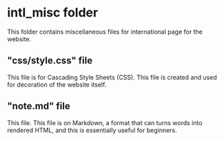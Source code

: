 # intl_misc folder
This folder contains miscellaneous files for international page for the website.

## "css/style.css" file
This file is for Cascading Style Sheets (CSS). This file is created and used for decoration of the website itself.

## "note.md" file
This file. This file is on Markdown, a format that can turns words into rendered HTML, and this is essentially useful for beginners.